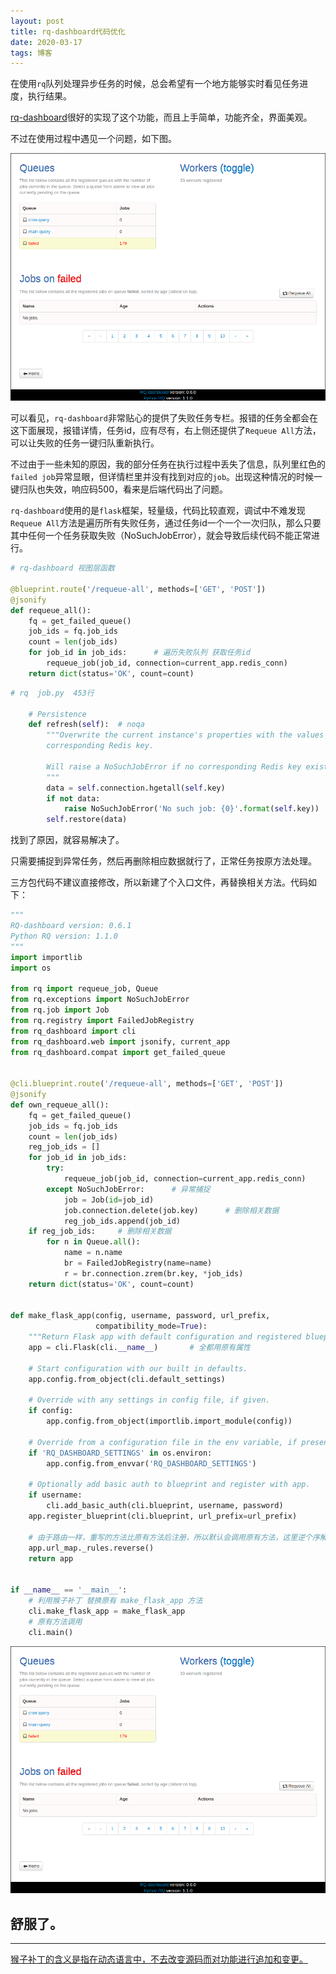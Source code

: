```yaml
---
layout: post
title: rq-dashboard代码优化
date: 2020-03-17
tags: 博客   
---
```


在使用`rq`队列处理异步任务的时候，总会希望有一个地方能够实时看见任务进度，执行结果。

[rq-dashboard](https://pypi.org/project/rq-dashboard/)很好的实现了这个功能，而且上手简单，功能齐全，界面美观。

不过在使用过程中遇见一个问题，如下图。

![](/images/posts/Rq_dashboard/screenshot.png)


可以看见，`rq-dashboard`非常贴心的提供了失败任务专栏。报错的任务全都会在这下面展现，报错详情，任务id，应有尽有，右上侧还提供了`Requeue All`方法，可以让失败的任务一键归队重新执行。

不过由于一些未知的原因，我的部分任务在执行过程中丢失了信息，队列里红色的`failed job`异常显眼，但详情栏里并没有找到对应的`job`。出现这种情况的时候一键归队也失效，响应码500，看来是后端代码出了问题。

`rq-dashboard`使用的是`flask`框架，轻量级，代码比较直观，调试中不难发现`Requeue All`方法是遍历所有失败任务，通过任务id一个一个一次归队，那么只要其中任何一个任务获取失败（NoSuchJobError），就会导致后续代码不能正常进行。

```python
# rq-dashboard 视图层函数

@blueprint.route('/requeue-all', methods=['GET', 'POST'])
@jsonify
def requeue_all():
    fq = get_failed_queue()
    job_ids = fq.job_ids
    count = len(job_ids)
    for job_id in job_ids:      # 遍历失败队列 获取任务id
        requeue_job(job_id, connection=current_app.redis_conn)
    return dict(status='OK', count=count)

```

```python
# rq  job.py  453行

    # Persistence
    def refresh(self):  # noqa
        """Overwrite the current instance's properties with the values in the
        corresponding Redis key.

        Will raise a NoSuchJobError if no corresponding Redis key exists.
        """
        data = self.connection.hgetall(self.key)
        if not data:
            raise NoSuchJobError('No such job: {0}'.format(self.key))       # 任务获取失败
        self.restore(data)
```

找到了原因，就容易解决了。

只需要捕捉到异常任务，然后再删除相应数据就行了，正常任务按原方法处理。

三方包代码不建议直接修改，所以新建了个入口文件，再替换相关方法。代码如下：

```python
"""
RQ-dashboard version: 0.6.1
Python RQ version: 1.1.0
"""
import importlib
import os

from rq import requeue_job, Queue
from rq.exceptions import NoSuchJobError
from rq.job import Job
from rq.registry import FailedJobRegistry
from rq_dashboard import cli
from rq_dashboard.web import jsonify, current_app
from rq_dashboard.compat import get_failed_queue


@cli.blueprint.route('/requeue-all', methods=['GET', 'POST'])
@jsonify
def own_requeue_all():
    fq = get_failed_queue()
    job_ids = fq.job_ids
    count = len(job_ids)
    reg_job_ids = []
    for job_id in job_ids:
        try:
            requeue_job(job_id, connection=current_app.redis_conn)
        except NoSuchJobError:      # 异常捕捉
            job = Job(id=job_id)
            job.connection.delete(job.key)      # 删除相关数据
            reg_job_ids.append(job_id)
    if reg_job_ids:     # 删除相关数据
        for n in Queue.all():
            name = n.name
            br = FailedJobRegistry(name=name)
            r = br.connection.zrem(br.key, *job_ids)
    return dict(status='OK', count=count)


def make_flask_app(config, username, password, url_prefix,
                   compatibility_mode=True):
    """Return Flask app with default configuration and registered blueprint."""
    app = cli.Flask(cli.__name__)       # 全都用原有属性

    # Start configuration with our built in defaults.
    app.config.from_object(cli.default_settings)

    # Override with any settings in config file, if given.
    if config:
        app.config.from_object(importlib.import_module(config))

    # Override from a configuration file in the env variable, if present.
    if 'RQ_DASHBOARD_SETTINGS' in os.environ:
        app.config.from_envvar('RQ_DASHBOARD_SETTINGS')

    # Optionally add basic auth to blueprint and register with app.
    if username:
        cli.add_basic_auth(cli.blueprint, username, password)
    app.register_blueprint(cli.blueprint, url_prefix=url_prefix)

    # 由于路由一样，重写的方法比原有方法后注册，所以默认会调用原有方法，这里逆个序解决
    app.url_map._rules.reverse()
    return app


if __name__ == '__main__':
    # 利用猴子补丁 替换原有 make_flask_app 方法
    cli.make_flask_app = make_flask_app
    # 原有方法调用
    cli.main()

```

![](/images/posts/Rq_dashboard/screenshot.png)


## 舒服了。

---

[猴子补丁的含义是指在动态语言中，不去改变源码而对功能进行追加和变更。](https://zhidao.baidu.com/question/1449368139271751780.html)
